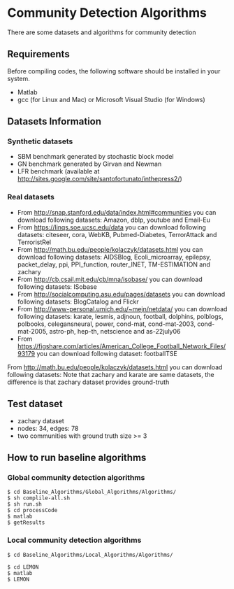# Community Detection Algorithms
There are some datasets and algorithms for community detection

## Requirements
Before compiling codes, the following software should be installed in your system.
- Matlab
- gcc (for Linux and Mac) or Microsoft Visual Studio (for Windows)

## Datasets Information

### Synthetic datasets
- SBM benchmark generated by stochastic block model 
- GN benchmark generated by Girvan and Newman
- LFR benchmark (available at http://sites.google.com/site/santofortunato/inthepress2/)

### Real datasets 
- From http://snap.stanford.edu/data/index.html#communities you can download following datasets: Amazon, dblp, youtube and Email-Eu
- From https://linqs.soe.ucsc.edu/data you can download following datasets: citeseer, cora, WebKB, Pubmed-Diabetes, TerrorAttack and TerroristRel
- From http://math.bu.edu/people/kolaczyk/datasets.html you can download following datasets: AIDSBlog, Ecoli_microarray, epilepsy, packet_delay, ppi, PPI_function, router_INET, TM-ESTIMATION and zachary
- From http://cb.csail.mit.edu/cb/mna/isobase/ you can download following datasets: ISobase
- From http://socialcomputing.asu.edu/pages/datasets you can download following datasets: BlogCatalog and Flickr
- From http://www-personal.umich.edu/~mejn/netdata/ you can download following datasets: karate, lesmis, adjnoun, football, dolphins, polblogs, polbooks, celegansneural, power, cond-mat, cond-mat-2003, cond-mat-2005, astro-ph, hep-th, netscience and as-22july06 
- From https://figshare.com/articles/American_College_Football_Network_Files/93179 you can download following dataset: footballTSE

From http://math.bu.edu/people/kolaczyk/datasets.html you can download following datasets:
Note that zachary and karate are same datasets, the difference is that zachary dataset provides ground-truth

## Test dataset
- zachary dataset
- nodes: 34, edges: 78
- two communities with ground truth size >= 3

## How to run baseline algorithms

### Global community detection algorithms
```
$ cd Baseline_Algorithms/Global_Algorithms/Algorithms/
$ sh complile-all.sh
$ sh run.sh
$ cd processCode
$ matlab
$ getResults
```

### Local community detection algorithms 
```
$ cd Baseline_Algorithms/Local_Algorithms/Algorithms/

$ cd LEMON
$ matlab
$ LEMON
```



